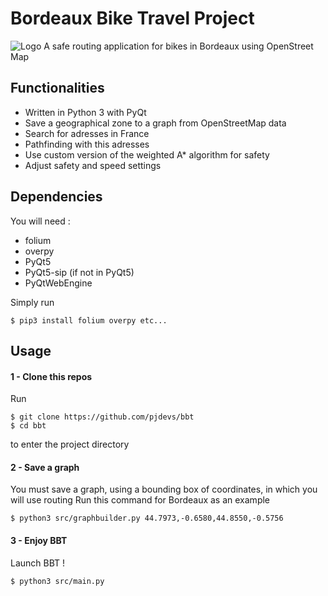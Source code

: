 # Bordeaux Bike Travel Project

![Logo](https://pjdevs.servehttp.com/files/bbt.png)
A safe routing application for bikes in Bordeaux using OpenStreet Map

## Functionalities

- Written in Python 3 with PyQt
- Save a geographical zone to a graph from OpenStreetMap data
- Search for adresses in France
- Pathfinding with this adresses
- Use custom version of the weighted A* algorithm for safety
- Adjust safety and speed settings

## Dependencies

You will need :

- folium
- overpy
- PyQt5
- PyQt5-sip (if not in PyQt5)
- PyQtWebEngine

Simply run
```
$ pip3 install folium overpy etc...
```

## Usage

#### 1 - Clone this repos

Run
```
$ git clone https://github.com/pjdevs/bbt
$ cd bbt
```
to enter the project directory

#### 2 - Save a graph

You must save a graph, using a bounding box of coordinates, in which you will use routing
Run this command for Bordeaux as an example
```
$ python3 src/graphbuilder.py 44.7973,-0.6580,44.8550,-0.5756
```

#### 3 - Enjoy BBT

Launch BBT !

```
$ python3 src/main.py
```